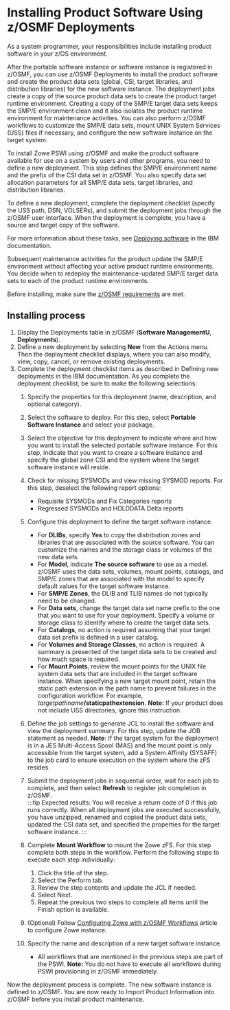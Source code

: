 # Installing Product Software Using z/OSMF Deployments

As a system programmer, your responsibilities include installing product software in your z/OS environment. 

After the portable software instance or software instance is registered in z/OSMF, you can use z/OSMF Deployments to install the product software and create the product data sets (global, CSI, target libraries, and distribution libraries) for the new software instance. The deployment jobs create a copy of the source product data sets to create the product target runtime environment. Creating a copy of the SMP/E target data sets keeps the SMP/E environment clean and it also isolates the product runtime environment for maintenance activities. You can also perform z/OSMF workflows to customize the SMP/E data sets, mount UNIX System Services (USS) files if necessary, and configure the new software instance on the target system.

To install Zowe PSWI using z/OSMF and make the product software available for use on a system by users and other programs, you need to define a new deployment. This step defines the SMP/E environment name and the prefix of the CSI data set in z/OSMF. You also specify data set allocation parameters for all SMP/E data sets, target libraries, and distribution libraries. 

To define a new deployment, complete the deployment checklist (specify the USS path, DSN, VOLSERs), and submit the deployment jobs through the z/OSMF user interface. When the deployment is complete, you have a source and target copy of the software.

For more information about these tasks, see [Deploying software](https://www.ibm.com/docs/en/zos/2.4.0?topic=task-deploying-software) in the IBM documentation.

Subsequent maintenance activities for the product update the SMP/E environment without affecting your active product runtime environments. You decide when to redeploy the maintenance-updated SMP/E target data sets to each of the product runtime environments.

Before installing, make sure the [z/OSMF requirements](install-zowe-pswi-address-requirements#confirm-that-the-installer-has-read-create-update-and-execute-privileges-in-zos) are met.

## Installing process

1. Display the Deployments table in z/OSMF (**Software ManagementU**, **Deployments**).
2. Define a new deployment by selecting **New** from the Actions menu. Then the deployment checklist displays, where you can also modify, view, copy, cancel, or remove existing deployments.
3. Complete the deployment checklist items as described in Defining new deployments in the IBM documentation. As you complete the deployment checklist, be sure to make the following selections:
    1. Specify the properties for this deployment (name, description, and optional category).

    2. Select the software to deploy. For this step, select **Portable Software Instance** and select your package.

    3. Select the objective for this deployment to indicate where and how you want to install the selected portable software instance. For this step, indicate that you want to create a software instance and specify the global zone CSI and the system where the target software instance will reside.

    4. Check for missing SYSMODs and view missing SYSMOD reports. For this step, deselect the following report options:
        - Requisite SYSMODs and Fix Categories reports
        - Regressed SYSMODs and HOLDDATA Delta reports

    5. Configure this deployment to define the target software instance.
        - For **DLIBs**, specify **Yes** to copy the distribution zones and libraries that are associated with the source software. You can customize the names and the storage class or volumes of the new data sets.
        - For **Model**, indicate **The source software** to use as a model. z/OSMF uses the data sets, volumes, mount points, catalogs, and SMP/E zones that are associated with the model to specify default values for the target software instance.
        - For **SMP/E Zones**, the DLIB and TLIB names do not typically need to be changed.
        - For **Data sets**, change the target data set name prefix to the one that you want to use for your deployment. Specify a volume or storage class to identify where to create the target data sets.
        - For **Catalogs**, no action is required assuming that your target data set prefix is defined in a user catalog.
        - For **Volumes and Storage Classes**, no action is required. A summary is presented of the target data sets to be created and how much space is required.
        - For **Mount Points**, review the mount points for the UNIX file system data sets that are included in the target software instance. When specifying a new target mount point, retain the static path extension in the path name to prevent failures in the configuration workflow. For example, _targetpathname_**/staticpathextension**. **Note:** If your product does not include USS directories, ignore this instruction.

    6. Define the job settings to generate JCL to install the software and view the deployment summary. For this step, update the JOB statement as needed. **Note**: If the target system for the deployment is in a JES Multi-Access Spool (MAS) and the mount point is only accessible from the target system, add a System Affinity (SYSAFF) to the job card to ensure execution on the system where the zFS resides.

    7. Submit the deployment jobs in sequential order, wait for each job to complete, and then select **Refresh** to register job completion in z/OSMF.  
    :::tip Expected results:
    You will receive a return code of 0 if this job runs correctly. When all deployment jobs are executed successfully, you have unzipped, renamed and copied the product data sets, updated the CSI data set, and specified the properties for the target software instance.
    :::
    
    8. Complete **Mount Workflow** to mount the Zowe zFS. For this step complete both steps in the workflow. Perform the following steps to execute each step individually:
       1. Click the title of the step.
       2. Select the Perform tab.
       3. Review the step contents and update the JCL if needed.
       4. Select Next.
       5. Repeat the previous two steps to complete all items until the Finish option is available. 

    9. (Optional) Follow [Configuring Zowe with z/OSMF Workflows](configure-zowe-zosmf-workflow.md) article to configure Zowe instance.

   10. Specify the name and description of a new target software instance.

        - All workflows that are mentioned in the previous steps are part of the PSWI. **Note:** You do not have to execute all workflows during PSWI provisioning in z/OSMF immediately.

Now the deployment process is complete. The new software instance is defined to z/OSMF. You are now ready to Import Product Information into z/OSMF before you install product maintenance.
